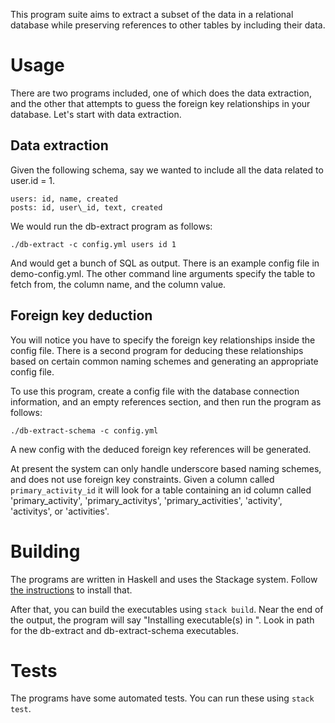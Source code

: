 This program suite aims to extract a subset of the data in a relational database while preserving references to other tables by including their data.

# Usage

There are two programs included, one of which does the data extraction, and the other that attempts to guess the foreign key relationships in your database. Let's start with data extraction.

## Data extraction

Given the following schema, say we wanted to include all the data related to user.id = 1.

    users: id, name, created
    posts: id, user\_id, text, created

We would run the db-extract program as follows:

    ./db-extract -c config.yml users id 1

And would get a bunch of SQL as output. There is an example config file in demo-config.yml. The other command line arguments specify the table to fetch from, the column name, and the column value.

## Foreign key deduction

You will notice you have to specify the foreign key relationships inside the config file. There is a second program for deducing these relationships based on certain common naming schemes and generating an appropriate config file.

To use this program, create a config file with the database connection information, and an empty references section, and then run the program as follows:

    ./db-extract-schema -c config.yml

A new config with the deduced foreign key references will be generated.

At present the system can only handle underscore based naming schemes, and does not use foreign key constraints. Given a column called `primary_activity_id` it will look for a table containing an id column called 'primary\_activity', 'primary\_activitys', 'primary\_activities', 'activity', 'activitys', or 'activities'.

# Building

The programs are written in Haskell and uses the Stackage system. Follow [the instructions](https://github.com/commercialhaskell/stack#how-to-install) to install that.

After that, you can build the executables using `stack build`. Near the end of the output, the program will say "Installing executable(s) in <path>". Look in path for the db-extract and db-extract-schema executables.

# Tests

The programs have some automated tests. You can run these using `stack test`.
